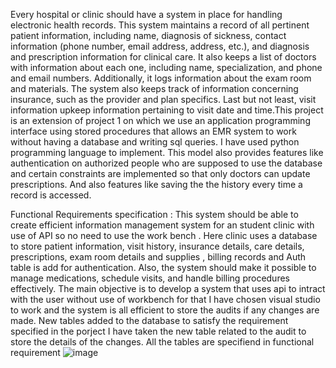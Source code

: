 Every hospital or clinic should have a system in place for handling electronic health records. This system maintains a record of all pertinent patient information, including name, diagnosis of sickness, contact information (phone number, email address, address, etc.), and diagnosis and prescription information for clinical care.  It also keeps a list of doctors with information about each one, including name, specialization, and phone and email numbers. Additionally, it logs information about the exam room and materials. The system also keeps track of information concerning insurance, such as the provider and plan specifics. Last but not least, visit information upkeep information pertaining to visit date and time.This project is an extension of project 1 on which we use an application programming interface using stored procedures that allows an EMR system to work without having a database and writing sql queries. I have used python programming language to implement. This model also provides features like authentication on authorized people who are supposed to use the database and certain constraints are implemented so that only doctors can update prescriptions. And also features like saving the the history every time a record is accessed.

Functional Requirements specification : This system should be able to create efficient information management system for an student clinic with use of API so no need to use the work bench . Here clinic uses a database to store patient information, visit history, insurance details, care details, prescriptions, exam room details and supplies , billing records and Auth table is add for authentication. Also, the system should make it possible to manage medications, schedule visits, and handle billing procedures effectively. The main objective is to develop a system that uses api to intract with the user without use of workbench for that I have chosen visual studio to work and the system is all efficient to store the audits if any changes are made.
New tables added to the database to satisfy the requirement specified in the porject I have taken the new table related to the audit to store the details of the changes. All the tables are specifiend in functional requirement 
![image](https://github.com/NitinTalluri/Electronic-Medical-Records/assets/66375705/a5f2c367-799e-4c72-9e5b-9d4a3266298c)
